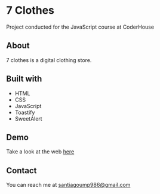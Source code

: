 # 7 Clothes

Project conducted for the JavaScript course at CoderHouse

## About

7 clothes is a digital clothing store.

## Built with
- HTML
- CSS
- JavaScript
- Toastify
- SweetAlert

## Demo
Take a look at the web <a href = "https://7-clothes.vercel.app/">here</a>

## Contact

You can reach me at santiagoump986@gmail.com
